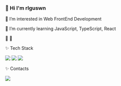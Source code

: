 ### 👋 Hi I'm rlguswn


🍉 I’m interested in Web FrontEnd Development

🍉 I’m currently learning JavaScript, TypeScript, React

🌱 
🌱 

✨ Tech Stack

<img src="https://img.shields.io/badge/Python-3776AB?style=flat-square&logo=Python&logoColor=white"/> <img src="https://img.shields.io/badge/Django-092E20?style=flat-square&logo=Django&logoColor=white"/> <img src="https://img.shields.io/badge/MySQL-4479A1?style=flat-square&logo=MySQL&logoColor=white"/>
   
✨ Contacts

<img src="https://img.shields.io/badge/0318joo@naver.com-03C75A?style=flat-square&logo=Naver&logoColor=white"/>
